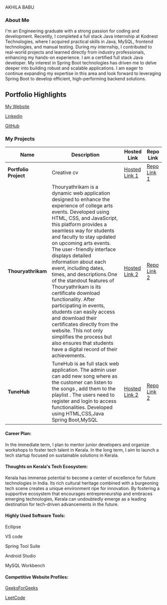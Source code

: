 AKHILA BABU 

### About Me
I'm an Engineering graduate with a strong passion for coding and development. Recently, I completed a full stack Java internship at Kodnest Technologies, where I acquired practical skills in Java, MySQL, frontend technologies, and manual testing. During my internship, I contributed to real-world projects and learned directly from industry professionals, enhancing my hands-on experience.
 I am a certified full stack Java developer. My interest in Spring Boot technologies has driven me to delve deeper into building robust and scalable applications. I am eager to continue expanding my expertise in this area and look forward to leveraging Spring Boot to develop efficient, high-performing backend solutions.

## Portfolio Highlights
[My Website](https://akhilababu0.github.io/Portfolio/)



[Linkedin](https://www.linkedin.com/in/akhila-babu-a2835b292/)


[GitHub](https://github.com/akhilababu0)



### My Projects

| Name                | Description                                                               | Hosted Link                              | Repo Link                                                      |
|---------------------|---------------------------------------------------------------------------|------------------------------------------|----------------------------------------------------------------|
| **Portfolio Project**  | Creative cv                                             | [Hosted Link 1](https://akhilababu0.github.io/Portfolio/)    | [Repo Link 1](https://github.com/akhilababu0/Portfolio)             |
| **Thouryathrikam**  |Thouryathrikam is a dynamic web application designed to enhance the experience of college arts events. Developed using HTML, CSS, and JavaScript, this platform provides a seamless way for students and faculty to stay updated on upcoming arts events. The user-friendly interface displays detailed information about each event, including dates, times, and descriptions.One of the standout features of Thouryathrikam is its certificate download functionality. After participating in events, students can easily access and download their certificates directly from the website. This not only simplifies the process but also ensures that students have a digital record of their achievements.                                             | [Hosted Link 2](https://thouryathrikam.vercel.app/)    | [Repo Link 2](https://github.com/akhilababu0/thouryathrikam)             |
| **TuneHub**  |TuneHub is ae full stack web application. The admin user can add new song where as the customer can listen to the songs , add them to the playlist . The users need to register and login to access functionalities. Developed using HTML,CSS,Java Spring Boot,MySQL        |  [Hosted Link 2](https://thouryathrikam.vercel.app/) |    [Repo Link 2](https://github.com/akhilababu0/TuneHubs)


#### Career Plan:
In the immediate term, I plan to mentor junior developers and organize workshops to foster tech talent in Kerala.
In the long term, I aim to launch a tech startup focused on sustainable solutions in Kerala.

#### Thoughts on Kerala's Tech Ecosystem:

Kerala has immense potential to become a center of excellence for future technologies in India. Its rich cultural heritage combined with a burgeoning tech scene creates a unique environment ripe for innovation. By fostering a supportive ecosystem that encourages entrepreneurship and embraces emerging technologies, Kerala can undoubtedly emerge as a leading destination for tech-driven advancements in the future.


#### Highly Used Software Tools:

Ecllipse


VS code


Spring Tool Suite


Android Studio


MySQL Workbench


#### Competitive Website Profiles:

[GeeksForGeeks](https://www.geeksforgeeks.org/user/akhilababu0711/)



[LeetCode](https://leetcode.com/u/akhilababu0711/)



